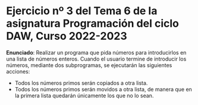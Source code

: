 # Ejercicio nº 3 del Tema 6 de la asignatura Programación del ciclo DAW, Curso 2022-2023
**Enunciado**: Realizar un programa que pida números para introducirlos en una lista de números enteros.
Cuando el usuario termine de introducir los números, mediante dos subprogramas, se ejecutarán las siguientes acciones:
- Todos los números primos serán copiados a otra lista.
- Todos los números primos serán movidos a otra lista, de manera que en la primera lista quedarán únicamente los que no lo sean.